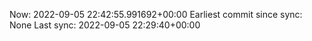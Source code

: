 Now: 2022-09-05 22:42:55.991692+00:00 Earliest commit since sync: None Last sync: 2022-09-05 22:29:40+00:00

